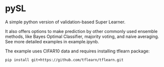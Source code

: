 # pySL
A simple python version of validation-based Super Learner.

It also offers options to make prediction by other commonly used ensemble methods, like Bayes Optimal Classifier, majority voting, and naive averaging. See more detailed examples in example.ipynb.

The example uses CIFAR10 data and requires installing tflearn package:

~~~~
pip install git+https://github.com/tflearn/tflearn.git
~~~~
